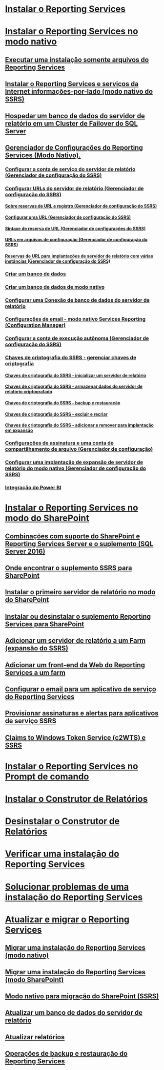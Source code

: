 # [Instalar o Reporting Services](install-reporting-services.md)


# [Instalar o Reporting Services no modo nativo](install-reporting-services-native-mode-report-server.md)  
## [Executar uma instalação somente arquivos do Reporting Services](files-only-installation-reporting-services.md)  
## [Instalar o Reporting Services e serviços da Internet informações-por-lado (modo nativo do SSRS)](install-reporting-and-internet-information-services-side-by-side.md)  
## [Hospedar um banco de dados do servidor de relatório em um Cluster de Failover do SQL Server](host-a-report-server-database-in-a-sql-server-failover-cluster.md)  
## [Gerenciador de Configurações do Reporting Services (Modo Nativo).](reporting-services-configuration-manager-native-mode.md)  
### [Configurar a conta de serviço do servidor de relatório (Gerenciador de configuração do SSRS)](configure-the-report-server-service-account-ssrs-configuration-manager.md)  
### [Configurar URLs do servidor de relatório (Gerenciador de configuração do SSRS)](configure-report-server-urls-ssrs-configuration-manager.md)  
#### [Sobre reservas de URL e registro (Gerenciador de configuração do SSRS)](about-url-reservations-and-registration-ssrs-configuration-manager.md)  
#### [Configurar uma URL (Gerenciador de configuração do SSRS)](configure-a-url-ssrs-configuration-manager.md)  
#### [Sintaxe de reserva de URL (Gerenciador de configurações do SSRS)](url-reservation-syntax-ssrs-configuration-manager.md)  
#### [URLs em arquivos de configuração (Gerenciador de configuração do SSRS)](urls-in-configuration-files-ssrs-configuration-manager.md)  
#### [Reservas de URL para implantações de servidor de relatório com várias instâncias (Gerenciador de configuração do SSRS)](url-reservations-for-multi-instance-report-server-deployments.md)  
### [Criar um banco de dados](ssrs-report-server-create-a-report-server-database.md)  
### [Criar um banco de dados de modo nativo](ssrs-report-server-create-a-native-mode-report-server-database.md)  
### [Configurar uma Conexão de banco de dados do servidor de relatório](configure-a-report-server-database-connection-ssrs-configuration-manager.md)  
### [Configurações de email - modo nativo Services Reporting (Configuration Manager)](e-mail-settings-reporting-services-native-mode-configuration-manager.md)  
### [Configurar a conta de execução autônoma (Gerenciador de configuração do SSRS)](configure-the-unattended-execution-account-ssrs-configuration-manager.md)  
### [Chaves de criptografia do SSRS - gerenciar chaves de criptografia](ssrs-encryption-keys-manage-encryption-keys.md)  
#### [Chaves de criptografia do SSRS - inicializar um servidor de relatório](ssrs-encryption-keys-initialize-a-report-server.md)  
#### [Chaves de criptografia do SSRS - armazenar dados do servidor de relatório criptografado](ssrs-encryption-keys-store-encrypted-report-server-data.md)  
#### [Chaves de criptografia do SSRS - backup e restauração](ssrs-encryption-keys-back-up-and-restore-encryption-keys.md)  
#### [Chaves de criptografia do SSRS - excluir e recriar](ssrs-encryption-keys-delete-and-re-create-encryption-keys.md)  
#### [Chaves de criptografia do SSRS - adicionar e remover para implantação em expansão](add-and-remove-encryption-keys-for-scale-out-deployment.md)  
### [Configurações de assinatura e uma conta de compartilhamento de arquivo (Gerenciador de configuração)](subscription-settings-and-a-file-share-account-configuration-manager.md)  
### [Configurar uma implantação de expansão de servidor de relatório do modo nativo (Gerenciador de configuração do SSRS)](configure-a-native-mode-report-server-scale-out-deployment.md)  
### [Integração do Power BI](power-bi-report-server-integration-configuration-manager.md)  


# [Instalar o Reporting Services no modo do SharePoint](install-reporting-services-sharepoint-mode.md)  
## [Combinações com suporte do SharePoint e Reporting Services Server e o suplemento (SQL Server 2016)](supported-combinations-of-sharepoint-and-reporting-services-server.md)  
## [Onde encontrar o suplemento SSRS para SharePoint](where-to-find-the-reporting-services-add-in-for-sharepoint-products.md)  
## [Instalar o primeiro servidor de relatório no modo do SharePoint](install-the-first-report-server-in-sharepoint-mode.md)  
## [Instalar ou desinstalar o suplemento Reporting Services para SharePoint](install-or-uninstall-the-reporting-services-add-in-for-sharepoint.md)  
## [Adicionar um servidor de relatório a um Farm (expansão do SSRS)](add-an-additional-report-server-to-a-farm-ssrs-scale-out.md)  
## [Adicionar um front-end da Web do Reporting Services a um farm](add-an-additional-reporting-services-web-front-end-to-a-farm.md)  
## [Configurar o email para um aplicativo de serviço do Reporting Services](configure-e-mail-for-a-reporting-services-service-application.md)
## [Provisionar assinaturas e alertas para aplicativos de serviço SSRS](provision-subscriptions-and-alerts-for-ssrs-service-applications.md)  
## [Claims to Windows Token Service (c2WTS) e SSRS](claims-to-windows-token-service-c2wts-and-reporting-services.md)  


# [Instalar o Reporting Services no Prompt de comando](install-reporting-services-at-the-command-prompt.md)  
# [Instalar o Construtor de Relatórios](install-report-builder.md)  
# [Desinstalar o Construtor de Relatórios](uninstall-report-builder.md)  
# [Verificar uma instalação do Reporting Services](verify-a-reporting-services-installation.md)  
# [Solucionar problemas de uma instalação do Reporting Services](troubleshoot-a-reporting-services-installation.md)  


# [Atualizar e migrar o Reporting Services](upgrade-and-migrate-reporting-services.md)  
## [Migrar uma instalação do Reporting Services (modo nativo)](migrate-a-reporting-services-installation-native-mode.md)  
## [Migrar uma instalação do Reporting Services (modo SharePoint)](migrate-a-reporting-services-installation-sharepoint-mode.md)  
## [Modo nativo para migração do SharePoint (SSRS)](native-to-sharepoint-migration-ssrs.md)  
## [Atualizar um banco de dados do servidor de relatório](upgrade-a-report-server-database.md)  
## [Atualizar relatórios](upgrade-reports.md)  
## [Operações de backup e restauração do Reporting Services](backup-and-restore-operations-for-reporting-services.md)  
